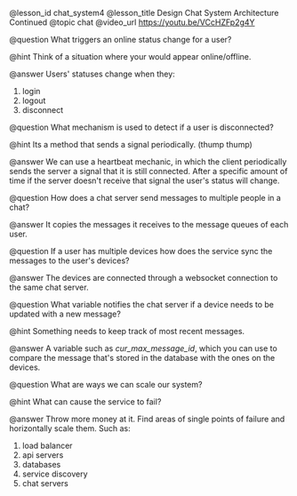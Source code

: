 @lesson_id
chat_system4
@lesson_title
Design Chat System Architecture Continued
@topic
chat
@video_url
https://youtu.be/VCcHZFp2g4Y

@question
What triggers an online status change for a user?

@hint
Think of a situation where your would appear online/offline.

@answer
Users' statuses change when they:
1. login
2. logout
3. disconnect

@question
What mechanism is used to detect if a user is disconnected?

@hint
Its a method that sends a signal periodically. (thump thump)

@answer
We can use a heartbeat mechanic, in which the client periodically sends the server a signal that it is still connected. After a specific amount of time if the server doesn't receive that signal the user's status will change.

@question
How does a chat server send messages to multiple people in a chat?

@answer
It copies the messages it receives to the message queues of each user.

@question
If a user has multiple devices how does the service sync the messages to the user's devices?

@answer
The devices are connected through a websocket connection to the same chat server.

@question
What variable notifies the chat server if a device needs to be updated with a new message?

@hint
Something needs to keep track of most recent messages.

@answer
A variable such as *cur_max_message_id*, which you can use to compare the message that's stored in the database with the ones on the devices. 

@question
What are ways we can scale our system?

@hint
What can cause the service to fail?

@answer
Throw more money at it. Find areas of single points of failure and horizontally scale them. Such as:
1. load balancer
2. api servers
3. databases
4. service discovery
5. chat servers